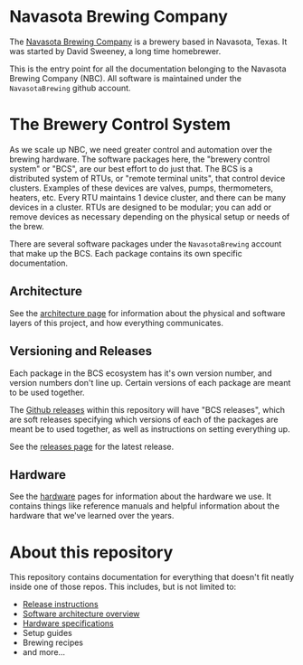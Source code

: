 # Navasota Brewing Company

The [Navasota Brewing Company](https://navasotabrewing.com) is a brewery based in Navasota, Texas. It was started by David Sweeney, a long time homebrewer.

This is the entry point for all the documentation belonging to the Navasota Brewing Company (NBC). All software is maintained under the `NavasotaBrewing` github account.

# The Brewery Control System
As we scale up NBC, we need greater control and automation over the brewing hardware. The software packages here, the "brewery control system" or "BCS", are our best effort to do just that.
The BCS is a distributed system of RTUs, or "remote terminal units", that control device clusters. Examples of these devices are valves, pumps, thermometers, heaters, etc. Every RTU maintains 1 device cluster,
and there can be many devices in a cluster. RTUs are designed to be modular; you can add or remove devices as necessary depending on the physical setup or needs of the brew.

There are several software packages under the `NavasotaBrewing` account that make up the BCS. Each package contains its own specific documentation.

## Architecture
See the [architecture page](architecture.md) for information about the physical and software layers of this project, and how everything communicates. 

## Versioning and Releases
Each package in the BCS ecosystem has it's own version number, and version numbers don't line up. Certain versions of each package are meant to be used together.

The [Github releases](https://github.com/NavasotaBrewing/readme/releases/) within this repository will have "BCS releases", which are soft releases specifying which versions of each of the packages are meant be to used together, as well as instructions on setting everything up.

See the [releases page](https://github.com/NavasotaBrewing/readme/releases/) for the latest release.

## Hardware
See the [hardware](hardware/readme.md) pages for information about the hardware we use. It contains things like reference manuals and helpful information about the hardware that we've learned over the years.


# About this repository
This repository contains documentation for everything that doesn't fit neatly inside one of those repos. This includes, but is not limited to:

 * [Release instructions](https://github.com/NavasotaBrewing/readme/releases/)
 * [Software architecture overview](architecture.md)
 * [Hardware specifications](hardware/readme.md)
 * Setup guides
 * Brewing recipes
 * and more...

